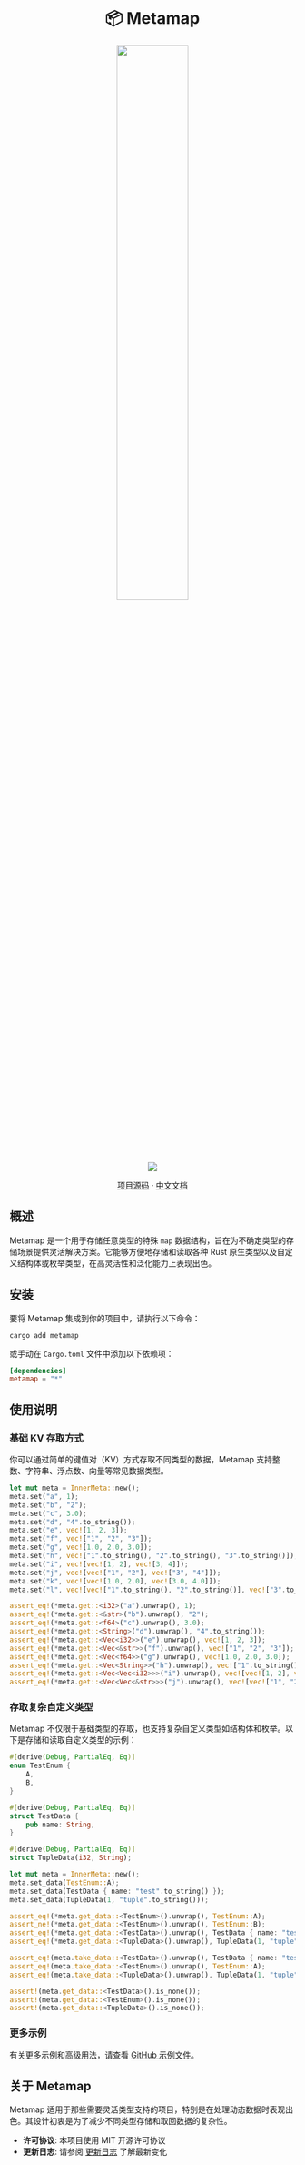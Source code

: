 <div align="center">
  <h1>📦 Metamap</h1>
  <p><img src="https://github.com/nidrs/nidrs/blob/main/libs/metamap/logo.jpeg?raw=true" width="50%" /></p>
  <p>
    <img src="https://img.shields.io/crates/v/metamap?style=for-the-badge" />
  </p>
  <p>
    <a href="https://github.com/nidrs/nidrs/tree/main/libs/metamap">项目源码</a>
      ·
    <a href="https://github.com/nidrs/nidrs/blob/main/libs/metamap/readme-zh.md">中文文档</a>
  </p>
</div>

## 概述

Metamap 是一个用于存储任意类型的特殊 `map` 数据结构，旨在为不确定类型的存储场景提供灵活解决方案。它能够方便地存储和读取各种 Rust 原生类型以及自定义结构体或枚举类型，在高灵活性和泛化能力上表现出色。

## 安装

要将 Metamap 集成到你的项目中，请执行以下命令：

```shell
cargo add metamap
```

或手动在 `Cargo.toml` 文件中添加以下依赖项：

```toml
[dependencies]
metamap = "*"
```

## 使用说明

### 基础 KV 存取方式

你可以通过简单的键值对（KV）方式存取不同类型的数据，Metamap 支持整数、字符串、浮点数、向量等常见数据类型。

```rust
let mut meta = InnerMeta::new();
meta.set("a", 1);
meta.set("b", "2");
meta.set("c", 3.0);
meta.set("d", "4".to_string());
meta.set("e", vec![1, 2, 3]);
meta.set("f", vec!["1", "2", "3"]);
meta.set("g", vec![1.0, 2.0, 3.0]);
meta.set("h", vec!["1".to_string(), "2".to_string(), "3".to_string()]);
meta.set("i", vec![vec![1, 2], vec![3, 4]]);
meta.set("j", vec![vec!["1", "2"], vec!["3", "4"]]);
meta.set("k", vec![vec![1.0, 2.0], vec![3.0, 4.0]]);
meta.set("l", vec![vec!["1".to_string(), "2".to_string()], vec!["3".to_string(), "4".to_string()]]);

assert_eq!(*meta.get::<i32>("a").unwrap(), 1);
assert_eq!(*meta.get::<&str>("b").unwrap(), "2");
assert_eq!(*meta.get::<f64>("c").unwrap(), 3.0);
assert_eq!(*meta.get::<String>("d").unwrap(), "4".to_string());
assert_eq!(*meta.get::<Vec<i32>>("e").unwrap(), vec![1, 2, 3]);
assert_eq!(*meta.get::<Vec<&str>>("f").unwrap(), vec!["1", "2", "3"]);
assert_eq!(*meta.get::<Vec<f64>>("g").unwrap(), vec![1.0, 2.0, 3.0]);
assert_eq!(*meta.get::<Vec<String>>("h").unwrap(), vec!["1".to_string(), "2".to_string(), "3".to_string()]);
assert_eq!(*meta.get::<Vec<Vec<i32>>>("i").unwrap(), vec![vec![1, 2], vec![3, 4]]);
assert_eq!(*meta.get::<Vec<Vec<&str>>>("j").unwrap(), vec![vec!["1", "2"], vec!["3", "4"]]);
```

### 存取复杂自定义类型

Metamap 不仅限于基础类型的存取，也支持复杂自定义类型如结构体和枚举。以下是存储和读取自定义类型的示例：

```rust
#[derive(Debug, PartialEq, Eq)]
enum TestEnum {
    A,
    B,
}

#[derive(Debug, PartialEq, Eq)]
struct TestData {
    pub name: String,
}

#[derive(Debug, PartialEq, Eq)]
struct TupleData(i32, String);

let mut meta = InnerMeta::new();
meta.set_data(TestEnum::A);
meta.set_data(TestData { name: "test".to_string() });
meta.set_data(TupleData(1, "tuple".to_string()));

assert_eq!(*meta.get_data::<TestEnum>().unwrap(), TestEnum::A);
assert_ne!(*meta.get_data::<TestEnum>().unwrap(), TestEnum::B);
assert_eq!(*meta.get_data::<TestData>().unwrap(), TestData { name: "test".to_string() });
assert_eq!(*meta.get_data::<TupleData>().unwrap(), TupleData(1, "tuple".to_string()));

assert_eq!(meta.take_data::<TestData>().unwrap(), TestData { name: "test".to_string() });
assert_eq!(meta.take_data::<TestEnum>().unwrap(), TestEnum::A);
assert_eq!(meta.take_data::<TupleData>().unwrap(), TupleData(1, "tuple".to_string()));

assert!(meta.get_data::<TestData>().is_none());
assert!(meta.get_data::<TestEnum>().is_none());
assert!(meta.get_data::<TupleData>().is_none());
```

### 更多示例

有关更多示例和高级用法，请查看 [GitHub 示例文件](https://github.com/nidrs/nidrs/blob/main/libs/metamap/src/lib.rs)。

## 关于 Metamap

Metamap 适用于那些需要灵活类型支持的项目，特别是在处理动态数据时表现出色。其设计初衷是为了减少不同类型存储和取回数据的复杂性。

- **许可协议**: 本项目使用 MIT 开源许可协议
- **更新日志**: 请参阅 [更新日志](https://github.com/nidrs/nidrs/blob/main/libs/metamap/CHANGELOG.md) 了解最新变化
